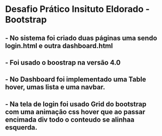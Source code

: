 # Desafio Prático Insituto Eldorado - Bootstrap
## - No sistema foi criado duas páginas uma sendo login.html e outra dashboard.html
## - Foi usado o boostrap na versão 4.0
## - No Dashboard foi implementado uma Table hover, umas lista e uma navbar.
## - Na tela de login foi usado Grid do bootstrap com uma animação css hover que ao passar encimada div todo o conteudo se alinhaa esquerda.